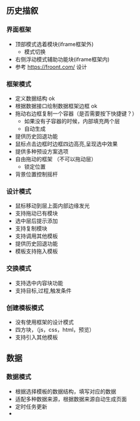 
## 历史描叙

### 界面框架
+ 顶部模式选着模块(iframe框架外)
     * 模式切换
+ 右侧浮动模式辅助功能块(iframe框架内)
+ 参考 https://froont.com/ 设计

### 框架模式
+ 定义数据结构 ok
+ 根据数据接口绘制数据框架边框 ok
+ 拖动右边框复制一个容器（是否需要按下快捷键？）
     * 如果没有子容器的时候，内部填充两个层
     * 自动生成
+ 提供历史回退功能
+ 鼠标点击边框时边框四边高亮,呈现选中效果 
+ 提供多种预设方案选项
+ 自由拖动的框架 （不可以拖动层）
     * 锁定位置
+ 背景位置控制摇杆

### 设计模式
+ 鼠标移动到层上面内部边缘发光
+ 支持拖动已有模块
+ 选中层后提示添加
+ 支持复制模块
+ 支持调用其他模板
+ 提供历史回退功能
+ 模板支持拖入模板

### 交换模式
+ 支持选中内容块功能
+ 支持目标,过程,触发条件

### 创建模板模式
+ 没有使用框架的设计模式
+ 四方块，（js，css，html，预览）
+ 支持引入其他模板

## 数据
### 数据模式
+ 根据选择模板的数据结构，填写对应的数据
+ 适配多种数据来源，根据数据来源自动生成页面
+ 定时任务更新
+ 

